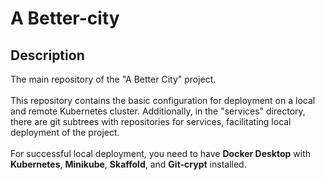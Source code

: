 # A Better-city

## Description

The main repository of the "A Better City" project. <br><br>
This repository contains the basic configuration for deployment on a local and remote Kubernetes cluster. Additionally, in the "services" directory, there are git subtrees with repositories for services, facilitating local deployment of the project. <br><br>
For successful local deployment, you need to have **Docker Desktop** with **Kubernetes**, **Minikube**, **Skaffold**, and **Git-crypt** installed.